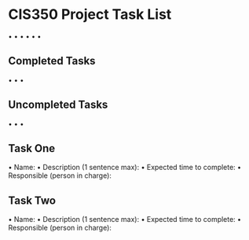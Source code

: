 # CIS350 Project Task List
•
•
•
•
•
•

## Completed Tasks
•
•
•

## Uncompleted Tasks
•
•
•

## Task One 
• Name:
• Description (1 sentence max):
• Expected time to complete:
• Responsible (person in charge):


## Task Two
• Name:
• Description (1 sentence max):
• Expected time to complete:
• Responsible (person in charge):

